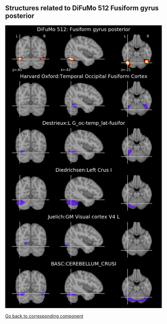 


## Structures related to DiFuMo 512 Fusiform gyrus posterior

![425](425.jpg "Structures related to DiFuMo 512 Fusiform gyrus posterior")

[Go back to corresponding component](https://parietal-inria.github.io/DiFuMo/512/html/425.html)